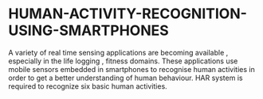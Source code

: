 # HUMAN-ACTIVITY-RECOGNITION-USING-SMARTPHONES
A variety of real time sensing applications are becoming available , especially in the life logging , fitness domains. These applications use mobile sensors embedded in smartphones to recognise human activities in order to get a better understanding of human behaviour. HAR system is required to recognize six basic human activities.
